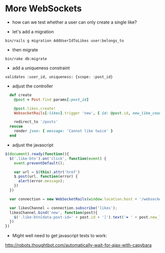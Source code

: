 More WebSockets
=============

* how can we test whether a user can only create a single like?

* let's add a migration

```
bin/rails g migration AddUserIdToLikes user:belongs_to
```

* then migrate

```
bin/rake db:migrate
```

* add a uniqueness constraint

```
validates :user_id, uniqueness: {scope: :post_id}
```

* adjust the controller

```ruby
  def create
    @post = Post.find params[:post_id]

    @post.likes.create!
    WebsocketRails[:likes].trigger 'new', { id: @post.id, new_like_count: @post.likes.count }

    redirect_to '/posts'
  rescue 
    render json: { message: 'Cannot like twice' }
  end
```

* adjust the javascript

```javascript
$(document).ready(function(){
  $('.like-btn').on('click', function(event) {
    event.preventDefault();

    var url = $(this).attr('href')
    $.post(url, function(error) {
      alert(error.message);
    })
  })

  var connection = new WebSocketRails(window.location.host + '/websocket');

  var likesChannel = connection.subscribe('likes');
  likesChannel.bind('new', function(post){
    $('.like-btn[data-post-id=' + post.id + ']').text('❤ ' + post.new_like_count);
  })
})
```

* Might well need to get javascript tests to work:

http://robots.thoughtbot.com/automatically-wait-for-ajax-with-capybara



